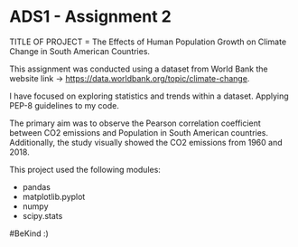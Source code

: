 # ADS1 - Assignment 2

TITLE OF PROJECT = The Effects of Human Population Growth on Climate Change in South American Countries.

This assignment was conducted using a dataset from World Bank the website link -> https://data.worldbank.org/topic/climate-change.

I have focused on exploring statistics and trends within a dataset.  Applying PEP-8 guidelines to my code.

The primary aim was to observe the Pearson correlation coefficient between CO2 emissions and Population in South American countries. Additionally, the study visually showed the CO2 emissions from 1960 and 2018.

This project used the following modules:

- pandas
- matplotlib.pyplot
- numpy
- scipy.stats

#BeKind :)
